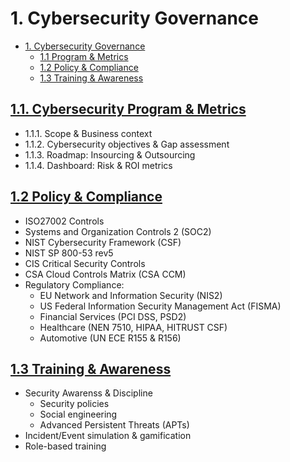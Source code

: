 # 1. Cybersecurity Governance

* [1. Cybersecurity Governance](/1-gov/README.md)
  * [1.1 Program & Metrics](/1-gov/1-1-program-and-metrics.md)
  * [1.2 Policy & Compliance](/1-gov/1-2-policy-and-compliance.md)
  * [1.3 Training & Awareness](/1-gov/1-3-training-and-awareness.md)

## [1.1. Cybersecurity Program & Metrics](/1-gov/1-1-program-and-metrics.md)

* 1.1.1. Scope & Business context 
* 1.1.2. Cybersecurity objectives & Gap assessment 
* 1.1.3. Roadmap: Insourcing & Outsourcing 
* 1.1.4. Dashboard: Risk & ROI metrics

## [1.2 Policy & Compliance](/1-gov/1-2-policy-and-compliance.md)

* ISO27002 Controls
* Systems and Organization Controls 2 (SOC2)
* NIST Cybersecurity Framework (CSF)
* NIST SP 800-53 rev5
* CIS Critical Security Controls
* CSA Cloud Controls Matrix (CSA CCM)
* Regulatory Compliance:
  *  EU Network and Information Security (NIS2)
  *  US Federal Information Security Management Act (FISMA) 
  *  Financial Services (PCI DSS, PSD2)
  *  Healthcare (NEN 7510, HIPAA, HITRUST CSF)
  *  Automotive (UN ECE R155 & R156)

## [1.3 Training & Awareness](/1-gov/1-3-training-and-awareness.md)

* Security Awarenss & Discipline
  * Security policies
  * Social engineering 
  * Advanced Persistent Threats (APTs)
* Incident/Event simulation & gamification
* Role-based training
